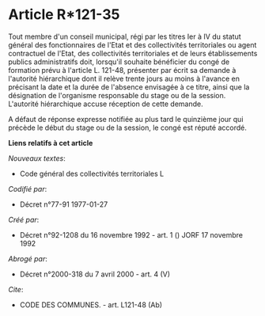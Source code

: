 # Article R*121-35

Tout membre d'un conseil municipal, régi par les titres Ier à IV du statut général des fonctionnaires de l'Etat et des
collectivités territoriales ou agent contractuel de l'Etat, des collectivités territoriales et de leurs établissements
publics administratifs doit, lorsqu'il souhaite bénéficier du congé de formation prévu à l'article L. 121-48, présenter par
écrit sa demande à l'autorité hiérarchique dont il relève trente jours au moins à l'avance en précisant la date et la durée
de l'absence envisagée à ce titre, ainsi que la désignation de l'organisme responsable du stage ou de la session. L'autorité
hiérarchique accuse réception de cette demande.

A défaut de réponse expresse notifiée au plus tard le quinzième jour qui précède le début du stage ou de la session, le congé
est réputé accordé.

**Liens relatifs à cet article**

_Nouveaux textes_:

  - Code général des collectivités territoriales L

_Codifié par_:

  - Décret n°77-91 1977-01-27

_Créé par_:

  - Décret n°92-1208 du 16 novembre 1992 - art. 1 () JORF 17 novembre 1992

_Abrogé par_:

  - Décret n°2000-318 du 7 avril 2000 - art. 4 (V)

_Cite_:

  - CODE DES COMMUNES. - art. L121-48 (Ab)
